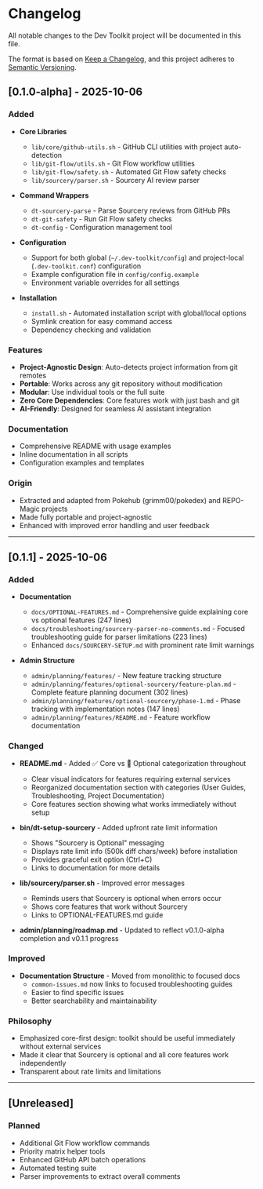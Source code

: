 # Changelog

All notable changes to the Dev Toolkit project will be documented in this file.

The format is based on [Keep a Changelog](https://keepachangelog.com/en/1.0.0/),
and this project adheres to [Semantic Versioning](https://semver.org/spec/v2.0.0.html).

## [0.1.0-alpha] - 2025-10-06

### Added
- **Core Libraries**
  - `lib/core/github-utils.sh` - GitHub CLI utilities with project auto-detection
  - `lib/git-flow/utils.sh` - Git Flow workflow utilities
  - `lib/git-flow/safety.sh` - Automated Git Flow safety checks
  - `lib/sourcery/parser.sh` - Sourcery AI review parser

- **Command Wrappers**
  - `dt-sourcery-parse` - Parse Sourcery reviews from GitHub PRs
  - `dt-git-safety` - Run Git Flow safety checks
  - `dt-config` - Configuration management tool

- **Configuration**
  - Support for both global (`~/.dev-toolkit/config`) and project-local (`.dev-toolkit.conf`) configuration
  - Example configuration file in `config/config.example`
  - Environment variable overrides for all settings

- **Installation**
  - `install.sh` - Automated installation script with global/local options
  - Symlink creation for easy command access
  - Dependency checking and validation

### Features
- **Project-Agnostic Design**: Auto-detects project information from git remotes
- **Portable**: Works across any git repository without modification
- **Modular**: Use individual tools or the full suite
- **Zero Core Dependencies**: Core features work with just bash and git
- **AI-Friendly**: Designed for seamless AI assistant integration

### Documentation
- Comprehensive README with usage examples
- Inline documentation in all scripts
- Configuration examples and templates

### Origin
- Extracted and adapted from Pokehub (grimm00/pokedex) and REPO-Magic projects
- Made fully portable and project-agnostic
- Enhanced with improved error handling and user feedback

---

## [0.1.1] - 2025-10-06

### Added
- **Documentation**
  - `docs/OPTIONAL-FEATURES.md` - Comprehensive guide explaining core vs optional features (247 lines)
  - `docs/troubleshooting/sourcery-parser-no-comments.md` - Focused troubleshooting guide for parser limitations (223 lines)
  - Enhanced `docs/SOURCERY-SETUP.md` with prominent rate limit warnings

- **Admin Structure**
  - `admin/planning/features/` - New feature tracking structure
  - `admin/planning/features/optional-sourcery/feature-plan.md` - Complete feature planning document (302 lines)
  - `admin/planning/features/optional-sourcery/phase-1.md` - Phase tracking with implementation notes (147 lines)
  - `admin/planning/features/README.md` - Feature workflow documentation

### Changed
- **README.md** - Added ✅ Core vs 🔌 Optional categorization throughout
  - Clear visual indicators for features requiring external services
  - Reorganized documentation section with categories (User Guides, Troubleshooting, Project Documentation)
  - Core features section showing what works immediately without setup

- **bin/dt-setup-sourcery** - Added upfront rate limit information
  - Shows "Sourcery is Optional" messaging
  - Displays rate limit info (500k diff chars/week) before installation
  - Provides graceful exit option (Ctrl+C)
  - Links to documentation for more details

- **lib/sourcery/parser.sh** - Improved error messages
  - Reminds users that Sourcery is optional when errors occur
  - Shows core features that work without Sourcery
  - Links to OPTIONAL-FEATURES.md guide

- **admin/planning/roadmap.md** - Updated to reflect v0.1.0-alpha completion and v0.1.1 progress

### Improved
- **Documentation Structure** - Moved from monolithic to focused docs
  - `common-issues.md` now links to focused troubleshooting guides
  - Easier to find specific issues
  - Better searchability and maintainability

### Philosophy
- Emphasized core-first design: toolkit should be useful immediately without external services
- Made it clear that Sourcery is optional and all core features work independently
- Transparent about rate limits and limitations

---

## [Unreleased]

### Planned
- Additional Git Flow workflow commands
- Priority matrix helper tools
- Enhanced GitHub API batch operations
- Automated testing suite
- Parser improvements to extract overall comments
